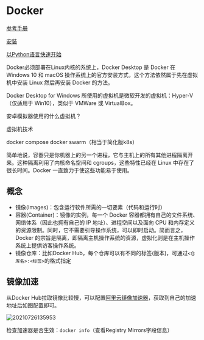 # Docker

[参考手册](https://docs.docker.com/reference/)

[安装](https://docs.docker.com/engine/install/)

[以Python语言快速开始](https://docs.docker.com/language/python/)

Docker必须部署在Linux内核的系统上，Docker Desktop 是 Docker 在 Windows 10 和 macOS 操作系统上的官方安装方式，这个方法依然属于先在虚拟机中安装 Linux 然后再安装 Docker 的方法。

Docker Desktop for Windows 所使用的虚拟机是微软开发的虚拟机：Hyper-V（仅适用于 Win10），类似于 VMWare 或 VirtualBox。

安卓模拟器使用的什么虚拟机？

虚拟机技术

docker compose
docker swarm（相当于简化版k8s）

简单地说，容器只是你机器上的另一个进程，它与主机上的所有其他进程隔离开来。这种隔离利用了内核命名空间和 cgroups，这些特性已经在 Linux 中存在了很长时间。Docker 一直致力于使这些功能易于使用。

## 概念

- 镜像(Images)：包含运行软件所需的一切要素（代码和运行时）
- 容器(Container)：镜像的实例，每一个 Docker 容器都拥有自己的文件系统、网络体系（因此也拥有自己的 IP 地址）、进程空间以及面向 CPU 和内存定义的资源限制。同时，它不需要引导操作系统，可以即时启动。简而言之，Docker 的宗旨是隔离，即隔离主机操作系统的资源，虚拟化则是在主机操作系统上提供访客操作系统。
- 镜像仓库：比如Docker Hub，每个仓库可以有不同的标签(版本)，可通过`<仓库名>:<标签>`的格式指定

## 镜像加速

从Docker Hub拉取镜像比较慢，可以配置[阿里云镜像加速器](https://cr.console.aliyun.com/cn-hangzhou/instances/mirrors)，获取到自己的加速地址后如图配置即可。

![20210726135953](http://image.zuoright.com/20210726135953.png)

检查加速器是否生效：`docker info`（查看Registry Mirrors字段信息）
